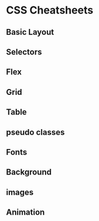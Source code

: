 # CSS Cheatsheets
## Basic Layout
## Selectors
## Flex
## Grid
## Table
## pseudo classes
## Fonts
## Background
## images
## Animation
